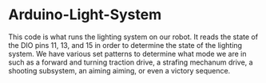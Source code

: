 # Arduino-Light-System

This code is what runs the lighting system on our robot.
It reads the state of the DIO pins 11, 13, and 15 in order
to determine the state of the lighting system. We have various
set patterns to determine what mode we are in such as a forward and turning traction
drive, a strafing mechanum drive, a shooting subsystem, an aiming aiming, or even a victory
sequence.

